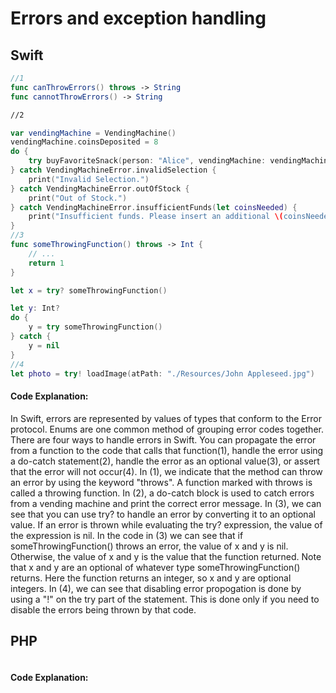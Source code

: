 # Errors and exception handling

## Swift
```swift
//1
func canThrowErrors() throws -> String
func cannotThrowErrors() -> String

//2

var vendingMachine = VendingMachine()
vendingMachine.coinsDeposited = 8
do {
    try buyFavoriteSnack(person: "Alice", vendingMachine: vendingMachine)
} catch VendingMachineError.invalidSelection {
    print("Invalid Selection.")
} catch VendingMachineError.outOfStock {
    print("Out of Stock.")
} catch VendingMachineError.insufficientFunds(let coinsNeeded) {
    print("Insufficient funds. Please insert an additional \(coinsNeeded) coins.")
}
//3
func someThrowingFunction() throws -> Int {
    // ...
    return 1
}

let x = try? someThrowingFunction()

let y: Int?
do {
    y = try someThrowingFunction()
} catch {
    y = nil
}
//4
let photo = try! loadImage(atPath: "./Resources/John Appleseed.jpg")
```
#### Code Explanation:
In Swift, errors are represented by values of types that conform to the Error protocol. Enums are one common method of grouping error codes together. There are four ways to handle errors in Swift. You can propagate the error from a function to the code that calls that function(1), handle the error using a do-catch statement(2), handle the error as an optional value(3), or assert that the error will not occur(4). In (1), we indicate that the method can throw an error by using the keyword "throws". A function marked with throws is called a throwing function. In (2), a do-catch block is used to catch errors from a vending machine and print the correct error message. In (3), we can see that you can use try? to handle an error by converting it to an optional value. If an error is thrown while evaluating the try? expression, the value of the expression is nil. In the code in (3) we can see that if someThrowingFunction() throws an error, the value of x and y is nil. Otherwise, the value of x and y is the value that the function returned. Note that x and y are an optional of whatever type someThrowingFunction() returns. Here the function returns an integer, so x and y are optional integers. In (4), we can see that disabling error propogation is done by using a "!" on the try part of the statement. This is done only if you need to disable the errors being thrown by that code.
## PHP
```php
```
#### Code Explanation: